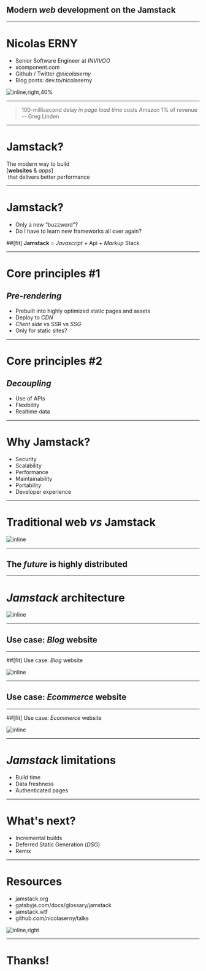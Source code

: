 ## Modern _web_ development on the **Jamstack**

---

# Nicolas ERNY

- Senior Software Engineer at _INVIVOO_
- xcomponent.com
- Github / Twitter _@nicolaserny_
- Blog posts: dev.to/nicolaserny

![inline,right,40%](invivoo-logo.png)

---

> 100-millisecond delay _in page load time_ costs Amazon 1% of revenue
> -- Greg Linden

---

# Jamstack?

The modern way to build<br> [**websites** & _apps_]<br> that delivers better performance

---

# Jamstack?

- Only a new “buzzword”?
- Do I have to learn new frameworks all over again?

##[fit] **Jamstack** = _Javascript_ + Api + _Markup_ Stack

---

# Core principles #1

## _Pre-rendering_

- Prebuilt into highly optimized static pages and assets
- Deploy to _CDN_
- _Client side_ vs SSR vs _SSG_
- Only for static sites?

---

# Core principles #2

## _Decoupling_

- Use of APIs
- Flexibility
- Realtime data

---

# Why Jamstack?

- Security
- Scalability
- Performance
- Maintainability
- Portability
- Developer experience

---

# Traditional web _vs_ Jamstack

![inline](traditional-vs-jamstack.png)

---

## The _future_ is highly distributed

---

# _Jamstack_ architecture

![inline](architecture.png)

---

## Use case: _Blog_ website

---

##[fit] Use case: _Blog_ website

![inline](blog-example.png)

---

## Use case: _Ecommerce_ website

---

##[fit] Use case: _Ecommerce_ website

![inline](ecommerce-example.png)

---

# _Jamstack_ limitations

- Build time
- Data freshness
- Authenticated pages

---

# What's next?

- Incremental builds
- Deferred Static Generation (_DSG_)
- Remix

---

# Resources

- jamstack.org
- gatsbyjs.com/docs/glossary/jamstack
- jamstack.wtf
- github.com/nicolaserny/talks

![inline,right](qrcode.png)

---

# **Thanks!**
